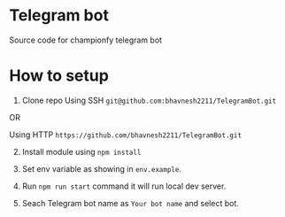 # Telegram bot
Source code for championfy telegram bot

# How to setup

1. Clone repo
Using SSH `git@github.com:bhavnesh2211/TelegramBot.git`

OR

Using HTTP `https://github.com/bhavnesh2211/TelegramBot.git`

2. Install module using `npm install`

3. Set env variable as showing in `env.example`.

4. Run `npm run start` command it will run local dev server.

5. Seach Telegram bot name as `Your bot name` and select bot.
